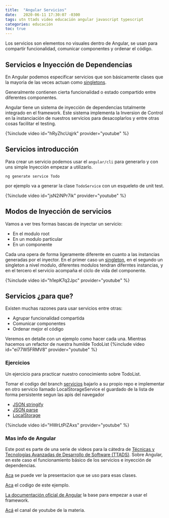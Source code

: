 ```yaml
---
title:  "Angular Servicios"
date:   2020-06-11 17:30:07 -0300
tags: utn ttads video educación angular javascript typescript
categories: educación
toc: true
---
```

Los servicios son elementos no visuales dentro de Angular, se usan para compartir funcionalidad, comunicar componentes y ordenar el código. 

## Servicios e Inyección de Dependencias

En Angular podemos especificar servicios que son básicamente clases que la mayoria de las veces actuan como [singletons](https://es.wikipedia.org/wiki/Singleton).

Generalmente contienen cierta funcionalidad o estado compartido entre diferentes componentes. 

Angular tiene un sistema de inyección de dependencias totalmente integrado en el framework. Este sistema implementa la Inversion de Control en la instanciación de nuestros servicios para desacoplarlos y entre otras cosas facilitar el testing.

{%include video id="hRyZhcUqjrk" provider="youtube" %}

## Servicios introducción
Para crear un servicio podemos usar el `angular/cli` para generarlo y con uns simple Inyección empezar a utilizarlo.

``ng generate service Todo ``

por ejemplo va a generar la clase `TodoService` con un esqueleto de unit test.

{%include video id="jsN2iNPr7ik" provider="youtube" %}

## Modos de Inyección de servicios
Vamos a ver tres formas bascas de inyectar un servicio: 
+ En el modulo root
+ En un modulo particular
+ En un componente

Cada una opera de forma ligeramente diferente en cuanto a las instancias generadas por el inyector. 
En el primer caso un [singleton](https://es.wikipedia.org/wiki/Singleton), en el segundo un singleton a nivel modulo, diferentes modulos tendran diferntes instancias, y en el tercero el servicio acompaña el ciclo de vida del componente.

{%include video id="h1epK7q2Jpc" provider="youtube" %}

## Servicios ¿para que?  

Existen muchas razones para usar servicios entre otras: 

+ Agrupar funcionalidad compartida
+ Comunicar componentes
+ Ordenar mejor el código

Veremos en detalle con un ejemplo como hacer cada una. Mientras hacemos un refactor de nuestra humilde  TodoList
{%include video id="ei77W5FRMV8" provider="youtube" %}

### Ejercicios
Un ejercicio para practicar nuestro conocimiento sobre TodoList.

Tomar el codigo del branch [servicios](https://github.com/utnfrrottads/angular9-example/tree/services) bajarlo a su propio repo e implementar en otro servicio llamado LocalStorageService el guardado de la lista de forma persistente segun las apis del navegador
+ [JSON stringify](https://developer.mozilla.org/es/docs/Web/JavaScript/Referencia/Objetos_globales/JSON/stringify)
+ [JSON parse](https://developer.mozilla.org/es/docs/Web/JavaScript/Referencia/Objetos_globales/JSON/parse)
+ [LocalStorage](https://developer.mozilla.org/es/docs/Web/API/Storage/LocalStorage)


{%include video id="HWrLtPiZAxs" provider="youtube" %}


### Mas info de Angular

Este post es parte de una serie de videos para la cátedra de [Técnicas y Tecnologías Avanzadas de Desarrollo de Software (TTADS)][ttads-github].
Sobre Angular, en este caso el funcionamiento básico de los servicios e inyección de dependencias.

[Aca][ttads-presentacion] se puede ver la presentacion que se uso para esas clases.

[Aca](https://github.com/utnfrrottads/angular9-example/tree/services) el codigo de este ejemplo.

[La documentación oficial de Angular](https://angular.io/docs) la base para empezar a usar el framework.

[Acá](https://www.youtube.com/channel/UCkRACqaN5XpgH0P5hyqpQEw/featured) el canal de youtube de la materia.

[ttads-github]: https://github.com/utnfrrottads/
[ttads-presentacion]: https://utnfrrottads.github.io/presentacion-angulario/#/
